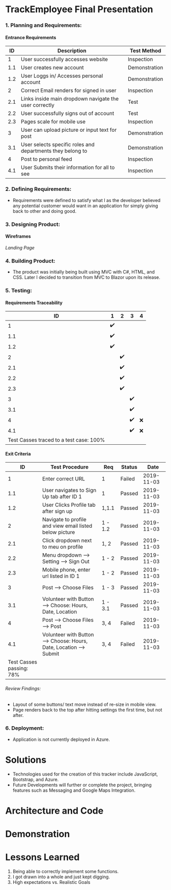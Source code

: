 # TrackEmployee Final Presentation
### 1. Planning and Requirements: 
#### Entrance Requirements
|   __ID__    |                             __Description__                             | __Test Method__ |
|-------------|-------------------------------------------------------------------------|-----------------|
| 1           | User successfully accesses website                                      | Inspection      |
| 1.1         | User creates new account                                                | Demonstration   |
| 1.2         | User Loggs in/ Accesses personal account                                | Demonstration   |
| 2           | Correct Email renders for signed in user                                | Inspection      |
| 2.1         | Links inside main dropdown navigate the user correctly                  | Test            |
| 2.2         | User successfully signs out of account                                  | Test            |
| 2.3         | Pages scale for mobile use                                              | Inspection      |
| 3           | User can upload picture or input text for post                          | Demonstration   |
| 3.1         | User selects specific roles and departments they belong to              | Demonstration   |
| 4           | Post to personal feed                                                   | Inspection      |
| 4.1         | User Submits their information for all to see                           | Inspection      |
### 2. Defining Requirements:
- Requirements were defined to satisfy what I as the developer believed any potential customer would want in
an application for simply giving back to other and doing good.
### 3. Designing Product:
#### Wireframes
*Landing Page*

### 4. Building Product:
- The product was initially being built using MVC with C#, HTML, and CSS. Later I decided to transition from MVC to Blazor upon its release.  
### 5. Testing:
#### Requirements Traceability
| __ID__  |       __1__         |          __2__        |         __3__         |      __4__          |
|---------|---------------------|-----------------------|-----------------------|---------------------|
| 1       | :heavy_check_mark:  |                       |                       |                     |
| 1.1     | :heavy_check_mark:  |                       |                       |                     |
| 1.2     | :heavy_check_mark:  |                       |                       |                     |
| 2       |                     | :heavy_check_mark:    |                       |                     |
| 2.1     |                     | :heavy_check_mark:    |                       |                     |
| 2.2     |                     | :heavy_check_mark:    |                       |                     |
| 2.3     |                     | :heavy_check_mark:    |                       |                     |
| 3       |                     |                       | :heavy_check_mark:    |                     |
| 3.1     |                     |                       | :heavy_check_mark:    |                     |
| 4       |                     |                       | :heavy_check_mark:    | :x:                 |
| 4.1     |                     |                       | :heavy_check_mark:    | :x:                 |
|Test Casses traced to a test case: 100%                                                              |

#### Exit Criteria
| __ID__  |                           __Test Procedure__                       | __Req__ | __Status__  | __Date__    | 
|---------|--------------------------------------------------------------------|---------|-------------|-------------|
| 1       | Enter correct URL                                                  | 1       | Failed      | 2019-11-03  |
| 1.1     | User navigates to Sign Up tab after ID 1                           | 1       | Passed      | 2019-11-03  |
| 1.2     | User Clicks Profile tab after sign up                              | 1,1.1   | Passed      | 2019-11-03  |
| 2       | Navigate to profile and view email listed below picture            | 1 - 1.2 | Passed      | 2019-11-03  |
| 2.1     | Click dropdown next to meu on profile                              | 1, 2    | Passed      | 2019-11-03  |
| 2.2     | Menu dropdown --> Setting --> Sign Out                             | 1 - 2   | Passed      | 2019-11-03  |
| 2.3     | Mobile phone, enter url listed in ID 1                             | 1 - 2   | Passed      | 2019-11-03  |
| 3       | Post --> Choose Files                                              | 1 - 3   | Passed      | 2019-11-03  |
| 3.1     | Volunteer with Button --> Choose: Hours, Date, Location            | 1 - 3.1 | Passed      | 2019-11-03  |
| 4       | Post --> Choose Files --> Post                                     | 3, 4    | Failed      | 2019-11-03  |
| 4.1     | Volunteer with Button --> Choose: Hours, Date, Location --> Submit | 3, 4    | Failed      | 2019-11-03  |
|Test Casses passing: 78%  
###### Review Findings:
- Layout of some buttons/ text move instead of re-size in mobile view.
- Page renders back to the top after hitting settings the first time, but not after.
### 6. Deployment:
- Application is not currently deployed in Azure.

# Solutions
- Technologies used for the creation of this tracker include JavaScript, Bootstrap, and Azure.
- Future Developments will further or complete the project, bringing features such as Messaging and Google Maps Integration. 

# Architecture and Code 

  
# Demonstration


# Lessons Learned
1. Being able to correctly implement some functions. 
2. I got drawn into a whole and just kept digging. 
3. High expectations vs. Realistic Goals
